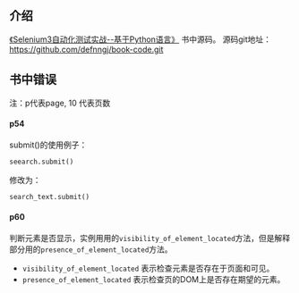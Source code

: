 
## 介绍

[《Selenium3自动化测试实战--基于Python语言》](https://item.jd.com/51066091172.html) 书中源码。
源码git地址：https://github.com/defnngj/book-code.git


## 书中错误
注：p代表page, 10 代表页数

#### p54

submit()的使用例子：
```python
seearch.submit()
```
修改为：
```python
search_text.submit()
```

#### p60

判断元素是否显示，实例用用的`visibility_of_element_located`方法，但是解释部分用的`presence_of_element_located`方法。

* `visibility_of_element_located` 表示检查元素是否存在于页面和可见。
* `presence_of_element_located` 表示检查页的DOM上是否存在期望的元素。

